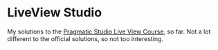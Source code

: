 # LiveView Studio

My solutions to the [Pragmatic Studio Live View Course](https://pragmaticstudio.com/phoenix-liveview), so far. Not a lot different to the official solutions, so not too interesting.

